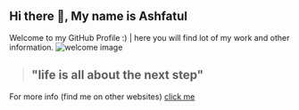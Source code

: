 ## Hi there 👋, My name is **Ashfatul**

Welcome to my GitHub Profile :) | here you will find lot of my work and other information. 
![welcome image](https://i.ibb.co/LgWB37J/HoUw.gif)


>## "life is all about the next step"

For more info (find me on other websites) [click me][check link]


[check link]:https://www.google.com/search?&q="ashfatul"
